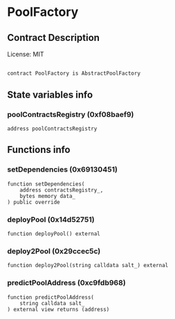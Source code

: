 # PoolFactory

## Contract Description


License: MIT

## 

```solidity
contract PoolFactory is AbstractPoolFactory
```


## State variables info

### poolContractsRegistry (0xf08baef9)

```solidity
address poolContractsRegistry
```


## Functions info

### setDependencies (0x69130451)

```solidity
function setDependencies(
    address contractsRegistry_,
    bytes memory data_
) public override
```


### deployPool (0x14d52751)

```solidity
function deployPool() external
```


### deploy2Pool (0x29ccec5c)

```solidity
function deploy2Pool(string calldata salt_) external
```


### predictPoolAddress (0xc9fdb968)

```solidity
function predictPoolAddress(
    string calldata salt_
) external view returns (address)
```

